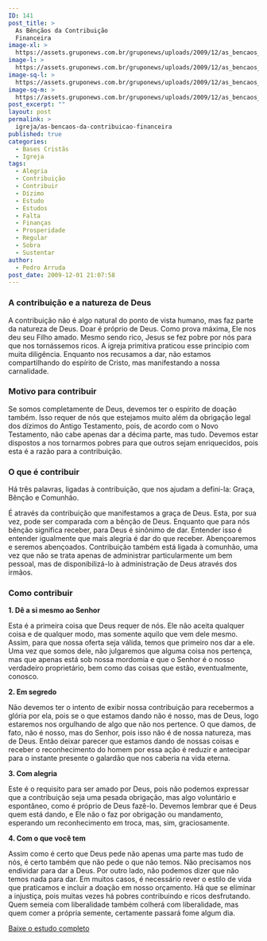 ```yaml
---
ID: 141
post_title: >
  As Bênçãos da Contribuição
  Financeira
image-xl: >
  https://assets.gruponews.com.br/gruponews/uploads/2009/12/as_bencaos_da_contribuicao_financeira.jpg
image-l: >
  https://assets.gruponews.com.br/gruponews/uploads/2009/12/as_bencaos_da_contribuicao_financeira.jpg
image-sq-l: >
  https://assets.gruponews.com.br/gruponews/uploads/2009/12/as_bencaos_da_contribuicao_financeira.jpg
image-sq-m: >
  https://assets.gruponews.com.br/gruponews/uploads/2009/12/as_bencaos_da_contribuicao_financeira-720x550.jpg
post_excerpt: ""
layout: post
permalink: >
  igreja/as-bencaos-da-contribuicao-financeira
published: true
categories:
  - Bases Cristãs
  - Igreja
tags:
  - Alegria
  - Contribuição
  - Contribuir
  - Dízimo
  - Estudo
  - Estudos
  - Falta
  - Finanças
  - Prosperidade
  - Regular
  - Sobra
  - Sustentar
author:
  - Pedro Arruda
post_date: 2009-12-01 21:07:58
---
```

<h3>A contribuição e a natureza de Deus</h3>
A contribuição não é algo natural do ponto de vista humano, mas faz parte da natureza de Deus. Doar é próprio de Deus. Como prova máxima, Ele nos deu seu Filho amado. Mesmo sendo rico, Jesus se fez pobre por nós para que nos tornássemos ricos. A igreja primitiva praticou esse princípio com muita diligência. Enquanto nos recusamos a dar, não estamos compartilhando do espírito de Cristo, mas manifestando a nossa carnalidade.
<h3>Motivo para contribuir</h3>
Se somos completamente de Deus, devemos ter o espírito de doação também. Isso requer de nós que estejamos muito além da obrigação legal dos dízimos do Antigo Testamento, pois, de acordo com o Novo Testamento, não cabe apenas dar a décima parte, mas tudo. Devemos estar dispostos a nos tornarmos pobres para que outros sejam enriquecidos, pois esta é a razão para a contribuição.
<h3>O que é contribuir</h3>
Há três palavras, ligadas à contribuição, que nos ajudam a defini-la: Graça, Bênção e Comunhão.

É através da contribuição que manifestamos a graça de Deus. Esta, por sua vez, pode ser comparada com a bênção de Deus. Enquanto que para nós bênção significa receber, para Deus é sinônimo de dar. Entender isso é entender igualmente que mais alegria é dar do que receber. Abençoaremos e seremos abençoados. Contribuição também está ligada à comunhão, uma vez que não se trata apenas de administrar particularmente um bem pessoal, mas de disponibilizá-lo à administração de Deus através dos irmãos.
<h3>Como contribuir</h3>
<strong>1. Dê a si mesmo ao Senhor</strong>

Esta é a primeira coisa que Deus requer de nós. Ele não aceita qualquer coisa e de qualquer modo, mas somente aquilo que vem dele mesmo. Assim, para que nossa oferta seja válida, temos que primeiro nos dar a ele. Uma vez que somos dele, não julgaremos que alguma coisa nos pertença, mas que apenas está sob nossa mordomia e que o Senhor é o nosso verdadeiro proprietário, bem como das coisas que estão, eventualmente, conosco.

<strong>2. Em segredo</strong>

Não devemos ter o intento de exibir nossa contribuição para recebermos a glória por ela, pois se o que estamos dando não é nosso, mas de Deus, logo estaremos nos orgulhando de algo que não nos pertence. O que damos, de fato, não é nosso, mas do Senhor, pois isso não é de nossa natureza, mas de Deus. Então deixar parecer que estamos dando de nossas coisas e receber o reconhecimento do homem por essa ação é reduzir e antecipar para o instante presente o galardão que nos caberia na vida eterna.

<strong>3. Com alegria</strong>

Este é o requisito para ser amado por Deus, pois não podemos expressar que a contribuição seja uma pesada obrigação, mas algo voluntário e espontâneo, como é próprio de Deus fazê-lo. Devemos lembrar que é Deus quem está dando, e Ele não o faz por obrigação ou mandamento, esperando um reconhecimento em troca, mas, sim, graciosamente.

<strong>4. Com o que você tem</strong>

Assim como é certo que Deus pede não apenas uma parte mas tudo de nós, é certo também que não pede o que não temos. Não precisamos nos endividar para dar a Deus. Por outro lado, não podemos dizer que não temos nada para dar. Em muitos casos, é necessário rever o estilo de vida que praticamos e incluir a doação em nosso orçamento. Há que se eliminar a injustiça, pois muitas vezes há pobres contribuindo e ricos desfrutando. Quem semeia com liberalidade também colherá com liberalidade, mas quem comer a própria semente, certamente passará fome algum dia.

<a href="http://www.gruponews.com.br/wp-content/uploads/2009/12/contribuicao_site.pdf">Baixe o estudo completo</a>